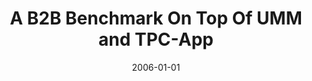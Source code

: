 ---
abstract: ''
authors:
- Birgit Hofreiter
- Christian Huemer
- Robert Mosser
date: '2006-01-01'
featured: false
links:
- name: Publik
  url: https://publik.tuwien.ac.at/showentry.php?ID=203815&lang=2
publication: 'Vortrag: International Pragmatic Web Conference (PragWeb''06), Stuttgart,
  Germany; 01.01.2006; in: "International Pragmatic Web Conference (PragWeb''06)",
  (2006)'
publication_types:
- '1'
publishDate: '2006-01-01'
title: A B2B Benchmark On Top Of UMM and TPC-App
url_pdf: ''
---